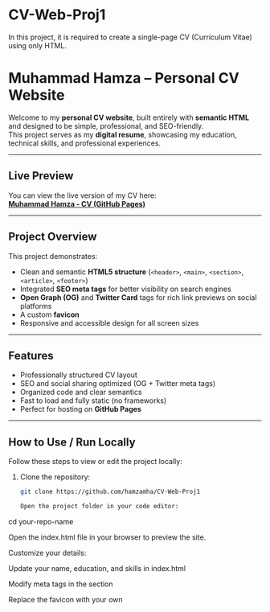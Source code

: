# CV-Web-Proj1
In this project, it is required to create a single-page CV (Curriculum Vitae) using only HTML.
# Muhammad Hamza – Personal CV Website

Welcome to my **personal CV website**, built entirely with **semantic HTML** and designed to be simple, professional, and SEO-friendly.  
This project serves as my **digital resume**, showcasing my education, technical skills, and professional experiences.

---

## Live Preview

You can view the live version of my CV here:  
**[Muhammad Hamza - CV (GitHub Pages)]([https://hamzamha.github.io/your-repo-name/](https://roadmap.sh/projects/single-page-cv))**

---

## Project Overview

This project demonstrates:
- Clean and semantic **HTML5 structure** (`<header>`, `<main>`, `<section>`, `<article>`, `<footer>`)
- Integrated **SEO meta tags** for better visibility on search engines
- **Open Graph (OG)** and **Twitter Card** tags for rich link previews on social platforms
- A custom **favicon**
- Responsive and accessible design for all screen sizes

---

## Features

- Professionally structured CV layout  
- SEO and social sharing optimized (OG + Twitter meta tags)  
- Organized code and clear semantics  
- Fast to load and fully static (no frameworks)  
- Perfect for hosting on **GitHub Pages**

---

## How to Use / Run Locally

Follow these steps to view or edit the project locally:

1. Clone the repository:
   ```bash
   git clone https://github.com/hamzamha/CV-Web-Proj1

   Open the project folder in your code editor:

cd your-repo-name


Open the index.html file in your browser to preview the site.

Customize your details:

Update your name, education, and skills in index.html

Modify meta tags in the <head> section

Replace the favicon with your own

